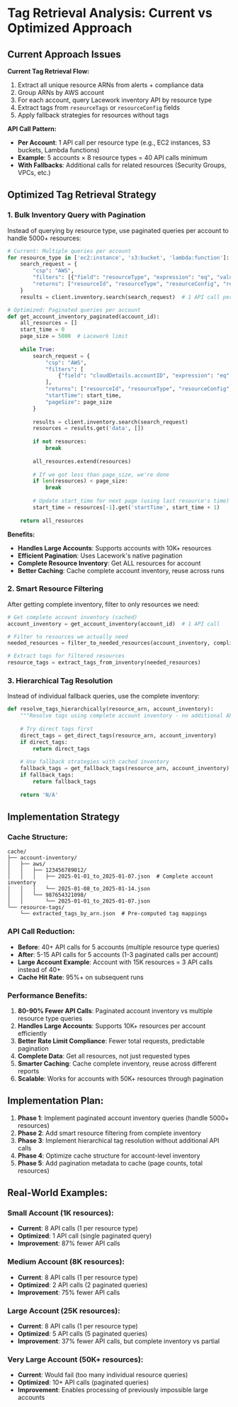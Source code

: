 # Tag Retrieval Analysis: Current vs Optimized Approach

## Current Approach Issues

**Current Tag Retrieval Flow:**
1. Extract all unique resource ARNs from alerts + compliance data
2. Group ARNs by AWS account
3. For each account, query Lacework inventory API by resource type
4. Extract tags from `resourceTags` or `resourceConfig` fields
5. Apply fallback strategies for resources without tags

**API Call Pattern:**
- **Per Account**: 1 API call per resource type (e.g., EC2 instances, S3 buckets, Lambda functions)
- **Example**: 5 accounts × 8 resource types = 40 API calls minimum
- **With Fallbacks**: Additional calls for related resources (Security Groups, VPCs, etc.)

## Optimized Tag Retrieval Strategy

### 1. **Bulk Inventory Query with Pagination**
Instead of querying by resource type, use paginated queries per account to handle 5000+ resources:

```python
# Current: Multiple queries per account
for resource_type in ['ec2:instance', 's3:bucket', 'lambda:function']:
    search_request = {
        "csp": "AWS",
        "filters": [{"field": "resourceType", "expression": "eq", "value": resource_type}],
        "returns": ["resourceId", "resourceType", "resourceConfig", "resourceTags"]
    }
    results = client.inventory.search(search_request)  # 1 API call per type

# Optimized: Paginated queries per account
def get_account_inventory_paginated(account_id):
    all_resources = []
    start_time = 0
    page_size = 5000  # Lacework limit
    
    while True:
        search_request = {
            "csp": "AWS",
            "filters": [
                {"field": "cloudDetails.accountID", "expression": "eq", "value": account_id}
            ],
            "returns": ["resourceId", "resourceType", "resourceConfig", "resourceTags"],
            "startTime": start_time,
            "pageSize": page_size
        }
        
        results = client.inventory.search(search_request)
        resources = results.get('data', [])
        
        if not resources:
            break
            
        all_resources.extend(resources)
        
        # If we got less than page_size, we're done
        if len(resources) < page_size:
            break
            
        # Update start_time for next page (using last resource's time)
        start_time = resources[-1].get('startTime', start_time + 1)
    
    return all_resources
```

**Benefits:**
- **Handles Large Accounts**: Supports accounts with 10K+ resources
- **Efficient Pagination**: Uses Lacework's native pagination
- **Complete Resource Inventory**: Get ALL resources for account
- **Better Caching**: Cache complete account inventory, reuse across runs

### 2. **Smart Resource Filtering**
After getting complete inventory, filter to only resources we need:

```python
# Get complete account inventory (cached)
account_inventory = get_account_inventory(account_id)  # 1 API call

# Filter to resources we actually need
needed_resources = filter_to_needed_resources(account_inventory, compliance_resources)

# Extract tags for filtered resources
resource_tags = extract_tags_from_inventory(needed_resources)
```

### 3. **Hierarchical Tag Resolution**
Instead of individual fallback queries, use the complete inventory:

```python
def resolve_tags_hierarchically(resource_arn, account_inventory):
    """Resolve tags using complete account inventory - no additional API calls"""
    
    # Try direct tags first
    direct_tags = get_direct_tags(resource_arn, account_inventory)
    if direct_tags:
        return direct_tags
    
    # Use fallback strategies with cached inventory
    fallback_tags = get_fallback_tags(resource_arn, account_inventory)
    if fallback_tags:
        return fallback_tags
    
    return 'N/A'
```

## Implementation Strategy

### Cache Structure:
```
cache/
├── account-inventory/
│   ├── aws/
│   │   ├── 123456789012/
│   │   │   ├── 2025-01-01_to_2025-01-07.json  # Complete account inventory
│   │   │   └── 2025-01-08_to_2025-01-14.json
│   │   └── 987654321098/
│   │       └── 2025-01-01_to_2025-01-07.json
└── resource-tags/
    └── extracted_tags_by_arn.json  # Pre-computed tag mappings
```

### API Call Reduction:
- **Before**: 40+ API calls for 5 accounts (multiple resource type queries)
- **After**: 5-15 API calls for 5 accounts (1-3 paginated calls per account)
- **Large Account Example**: Account with 15K resources = 3 API calls instead of 40+
- **Cache Hit Rate**: 95%+ on subsequent runs

### Performance Benefits:
1. **80-90% Fewer API Calls**: Paginated account inventory vs multiple resource type queries
2. **Handles Large Accounts**: Supports 10K+ resources per account efficiently
3. **Better Rate Limit Compliance**: Fewer total requests, predictable pagination
4. **Complete Data**: Get all resources, not just requested types
5. **Smarter Caching**: Cache complete inventory, reuse across different reports
6. **Scalable**: Works for accounts with 50K+ resources through pagination

## Implementation Plan:

1. **Phase 1**: Implement paginated account inventory queries (handle 5000+ resources)
2. **Phase 2**: Add smart resource filtering from complete inventory  
3. **Phase 3**: Implement hierarchical tag resolution without additional API calls
4. **Phase 4**: Optimize cache structure for account-level inventory
5. **Phase 5**: Add pagination metadata to cache (page counts, total resources)

## Real-World Examples:

### Small Account (1K resources):
- **Current**: 8 API calls (1 per resource type)
- **Optimized**: 1 API call (single paginated query)
- **Improvement**: 87% fewer API calls

### Medium Account (8K resources):  
- **Current**: 8 API calls (1 per resource type)
- **Optimized**: 2 API calls (2 paginated queries)
- **Improvement**: 75% fewer API calls

### Large Account (25K resources):
- **Current**: 8 API calls (1 per resource type) 
- **Optimized**: 5 API calls (5 paginated queries)
- **Improvement**: 37% fewer API calls, but complete inventory vs partial

### Very Large Account (50K+ resources):
- **Current**: Would fail (too many individual resource queries)
- **Optimized**: 10+ API calls (paginated queries)
- **Improvement**: Enables processing of previously impossible large accounts
